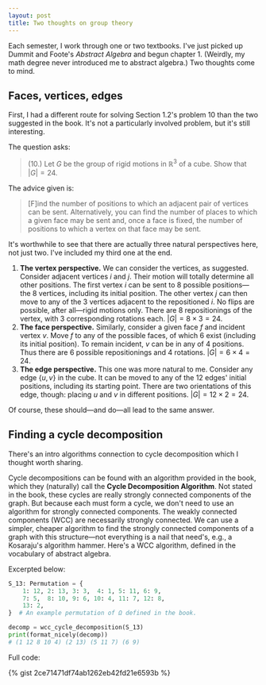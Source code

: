 ```yaml
---
layout: post
title: Two thoughts on group theory
---
```


Each semester, I work through one or two textbooks. I've just picked up Dummit and Foote's _Abstract Algebra_ and begun chapter 1. (Weirdly, my math degree never introduced me to abstract algebra.) Two thoughts come to mind.

## Faces, vertices, edges

First, I had a different route for solving Section 1.2's problem 10 than the two suggested in the book. It's not a particularly involved problem, but it's still interesting.

<!--more-->

The question asks:

> (10.) Let $G$ be the group of rigid motions in $\mathbb{R}^3$ of a cube. Show that $\lvert G \rvert = 24$.

The advice given is:

> [F]ind the number of positions to which an adjacent pair of vertices can be sent. Alternatively, you can find the number of places to which a given face may be sent and, once a face is fixed, the number of positions to which a vertex on that face may be sent.

It's worthwhile to see that there are actually three natural perspectives here, not just two. I've included my third one at the end.

1. **The vertex perspective.** We can consider the vertices, as suggested. Consider adjacent vertices $i$ and $j$. Their motion will totally determine all other positions. The first vertex $i$ can be sent to 8 possible positions—the 8 vertices, including its initial position. The other vertex $j$ can then move to any of the 3 vertices adjacent to the repositioned $i$. No flips are possible, after all—rigid motions only. There are 8 repositionings of the vertex, with 3 corresponding rotations each. $\lvert G \rvert = 8 \times 3 = 24$.
2. **The face perspective.** Similarly, consider a given face $f$ and incident vertex $v$. Move $f$ to any of the possible faces, of which 6 exist (including its initial position). To remain incident, $v$ can be in any of 4 positions. Thus there are 6 possible repositionings and 4 rotations. $\lvert G \rvert = 6 \times 4 = 24$.
3. **The edge perspective.** This one was more natural to me. Consider any edge $\{u, v\}$ in the cube. It can be moved to any of the 12 edges' initial positions, including its starting point. There are two orientations of this edge, though: placing $u$ and $v$ in different positions. $\lvert G \rvert = 12 \times 2 = 24$.

Of course, these should—and do—all lead to the same answer.

## Finding a cycle decomposition

There's an intro algorithms connection to cycle decomposition which I thought worth sharing.

Cycle decompositions can be found with an algorithm provided in the book, which they (naturally) call the **Cycle Decomposition Algorithm**. Not stated in the book, these cycles are really strongly connected components of the graph. But because each must form a cycle, we don't need to use an algorithm for strongly connected components. The weakly connected components (WCC) are necessarily strongly connected. We can use a simpler, cheaper algorithm to find the strongly connected components of a graph with this structure—not everything is a nail that need's, e.g., a Kosaraju's algorithm hammer.
Here's a WCC algorithm, defined in the vocabulary of abstract algebra.

Excerpted below:

```python
S_13: Permutation = {
    1: 12, 2: 13, 3: 3,  4: 1, 5: 11, 6: 9,
    7: 5,  8: 10, 9: 6, 10: 4, 11: 7, 12: 8,
    13: 2,
}  # An example permutation of Ω defined in the book.

decomp = wcc_cycle_decomposition(S_13)
print(format_nicely(decomp))
# (1 12 8 10 4) (2 13) (5 11 7) (6 9)
```

Full code:

{% gist 2ce71471df74ab1262eb42fd21e6593b %}

[1]: https://en.wikipedia.org/wiki/Kosaraju's_algorithm
